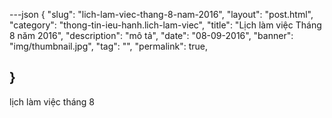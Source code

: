---json
{
    "slug": "lich-lam-viec-thang-8-nam-2016",
    "layout": "post.html",
    "category": "thong-tin-ieu-hanh.lich-lam-viec",
    "title": "Lịch làm việc Tháng 8 năm 2016",
    "description": "mô tả",
    "date": "08-09-2016",
    "banner": "img/thumbnail.jpg",
    "tag": "",
    "permalink": true,
    
    
}
---
lịch làm việc tháng 8